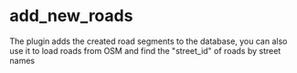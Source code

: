 # add_new_roads

The plugin adds the created road segments to the database, you can also use it to load roads from OSM and find the "street_id" of roads by street names

